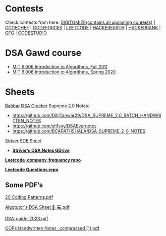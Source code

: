 # Contests
Check contests from here: [DIGITOMIZE(contains all upcoming contests)](https://digitomize.com/contests) |  [CODECHEF](https://www.codechef.com/contests?itm_medium=navmenu&itm_campaign=allcontests) | [CODEFORCES](https://codeforces.com/contests) | [LEETCODE](https://leetcode.com/contest/) | [HACKEREARTH](https://www.hackerearth.com/challenges/) | [HACKERRANK](https://www.hackerrank.com/contests) | [GFG](https://practice.geeksforgeeks.org/events?utm_source=geeksforgeeks&utm_medium=main_header&utm_campaign=contests) | [CODESTUDIO](https://www.codingninjas.com/studio/contests)

# DSA Gawd course
- [MIT 6.006 Introduction to Algorithms, Fall 2011](https://youtube.com/playlist?list=PLUl4u3cNGP61Oq3tWYp6V_F-5jb5L2iHb&si=DqYgBcZMP4f7Xhep
)
-  [MIT 6.006 Introduction to Algorithms, Spring 2020](https://youtube.com/playlist?list=PLUl4u3cNGP63EdVPNLG3ToM6LaEUuStEY&si=jxZCT04dJ1i9gYEm)
# Sheets

[Babbar DSA Cracker](https://450dsa.com/)
	Supreme 2.0 Notes: 
- https://github.com/DitijTanwar29/DSA_SUPREME_2.0_BATCH_HANDWRITTEN_NOTES
- https://github.com/sh1vvy/DSAEvernotes
- https://github.com/BCAPATHSHALA/DSA-SUPREME-2-0-NOTES

[Striver SDE Sheet](https://takeuforward.org/interviews/strivers-sde-sheet-top-coding-interview-problems/)
- [**Striver’s DSA Notes GDrive**](https://drive.google.com/drive/u/0/folders/1iCfOt_7bHxyUcBDVRFdxCyocQvV4-bXk)

**[Leetcode_company_frequency repo](https://github.com/xizhengszhang/Leetcode_company_frequency)**

**[Leetcode Questions repo](https://github.com/haoel/leetcode)**
## Some PDF’s
[20 Coding Patterns.pdf](https://prod-files-secure.s3.us-west-2.amazonaws.com/80fadc12-4064-438c-9a8c-8e4a42c1d953/c1a90d1f-a450-4ab2-8e71-09abbe7b455d/20_Coding_Patterns.pdf)

[Algotutor's DSA Sheet 👨_💻.pdf](https://prod-files-secure.s3.us-west-2.amazonaws.com/80fadc12-4064-438c-9a8c-8e4a42c1d953/cf5d441e-2eea-4860-9f0f-bb0162f331be/Algotutors_DSA_Sheet__.pdf)

[DSA-guide-2023.pdf](https://prod-files-secure.s3.us-west-2.amazonaws.com/80fadc12-4064-438c-9a8c-8e4a42c1d953/0558c1cb-45a5-4c95-ba1d-276749133039/DSA-guide-2023.pdf)

[OOPs Handwritten Notes _compressed (1).pdf](https://prod-files-secure.s3.us-west-2.amazonaws.com/80fadc12-4064-438c-9a8c-8e4a42c1d953/9cbad6d4-21fc-43ee-838a-6e7398b90849/OOPs_Handwritten_Notes__compressed_(1).pdf)